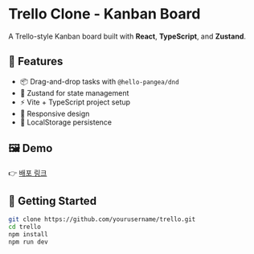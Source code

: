 # Trello Clone - Kanban Board

A Trello-style Kanban board built with **React**, **TypeScript**, and **Zustand**.

## 🔧 Features

- 📦 Drag-and-drop tasks with `@hello-pangea/dnd`
- 🧠 Zustand for state management
- ⚡ Vite + TypeScript project setup
- 📱 Responsive design
- 💾 LocalStorage persistence

## 🖼️ Demo

👉 [배포 링크](https://yourusername.github.io/trello/)

## 🚀 Getting Started

```bash
git clone https://github.com/yourusername/trello.git
cd trello
npm install
npm run dev
```
